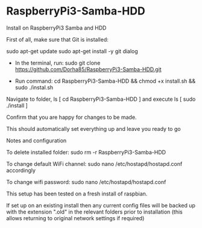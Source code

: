 # RaspberryPi3-Samba-HDD
Install on RaspberryPi3 Samba and HDD

First of all, make sure that Git is installed:

sudo apt-get update
sudo apt-get install -y git dialog

* In the terminal, run: sudo git clone https://github.com/Dorha85/RaspberryPi3-Samba-HDD.git

* Run command: cd RaspberryPi3-Samba-HDD && chmod +x install.sh && sudo ./instal.sh



Navigate to folder, ls [ cd RaspberryPi3-Samba-HDD ] and execute ls [ sudo ./install ]

Confirm that you are happy for changes to be made.

This should automatically set everything up and leave you ready to go

Notes and configuration

To delete installed folder: sudo rm -r RaspberryPi3-Samba-HDD

To change default WiFi channel: sudo nano /etc/hostapd/hostapd.conf accordingly

To change wifi password: sudo nano /etc/hostapd/hostapd.conf

This setup has been tested on a fresh install of raspbian.

If set up on an existing install then any current config files will be backed up with the extension ".old" in the relevant folders prior to installation (this allows returning to original network settings if required)
